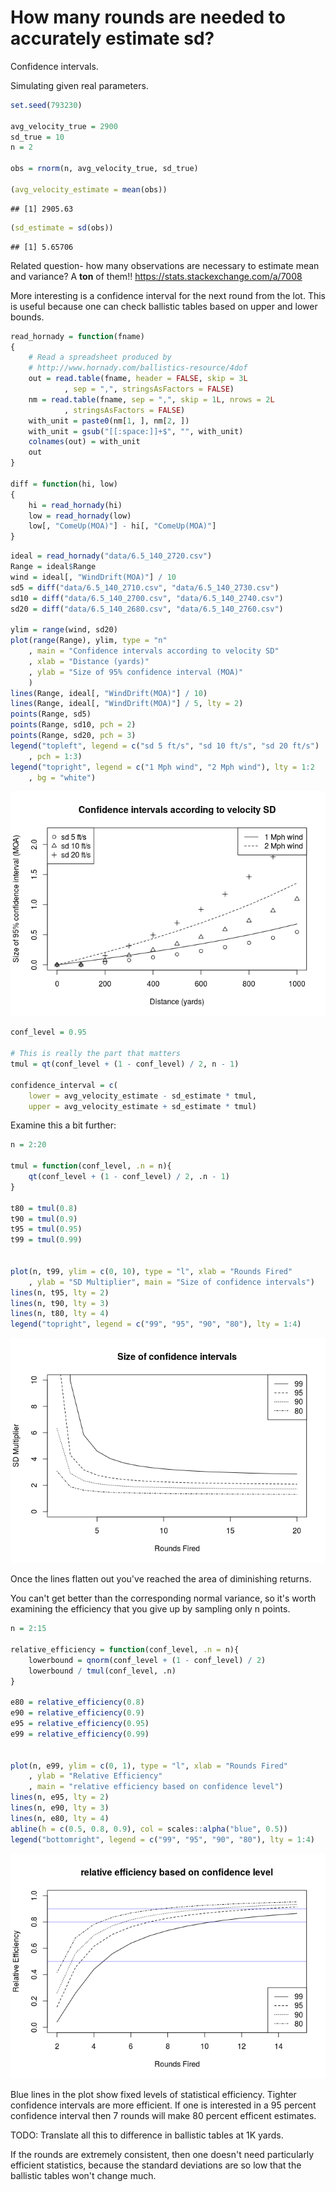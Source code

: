 How many rounds are needed to accurately estimate sd?
================

Confidence intervals.

Simulating given real parameters.

``` r
set.seed(793230)

avg_velocity_true = 2900
sd_true = 10
n = 2

obs = rnorm(n, avg_velocity_true, sd_true)

(avg_velocity_estimate = mean(obs))
```

    ## [1] 2905.63

``` r
(sd_estimate = sd(obs))
```

    ## [1] 5.65706

Related question- how many observations are necessary to estimate mean and variance? A **ton** of them!! <https://stats.stackexchange.com/a/7008>

More interesting is a confidence interval for the next round from the lot. This is useful because one can check ballistic tables based on upper and lower bounds.

``` r
read_hornady = function(fname)
{
    # Read a spreadsheet produced by
    # http://www.hornady.com/ballistics-resource/4dof
    out = read.table(fname, header = FALSE, skip = 3L
            , sep = ",", stringsAsFactors = FALSE)
    nm = read.table(fname, sep = ",", skip = 1L, nrows = 2L
            , stringsAsFactors = FALSE)
    with_unit = paste0(nm[1, ], nm[2, ])
    with_unit = gsub("[[:space:]]+$", "", with_unit)
    colnames(out) = with_unit
    out
}

diff = function(hi, low)
{
    hi = read_hornady(hi)
    low = read_hornady(low)
    low[, "ComeUp(MOA)"] - hi[, "ComeUp(MOA)"]
}
```

``` r
ideal = read_hornady("data/6.5_140_2720.csv")
Range = ideal$Range
wind = ideal[, "WindDrift(MOA)"] / 10
sd5 = diff("data/6.5_140_2710.csv", "data/6.5_140_2730.csv")
sd10 = diff("data/6.5_140_2700.csv", "data/6.5_140_2740.csv")
sd20 = diff("data/6.5_140_2680.csv", "data/6.5_140_2760.csv")

ylim = range(wind, sd20)
plot(range(Range), ylim, type = "n"
    , main = "Confidence intervals according to velocity SD"
    , xlab = "Distance (yards)"
    , ylab = "Size of 95% confidence interval (MOA)"
    )
lines(Range, ideal[, "WindDrift(MOA)"] / 10)
lines(Range, ideal[, "WindDrift(MOA)"] / 5, lty = 2)
points(Range, sd5)
points(Range, sd10, pch = 2)
points(Range, sd20, pch = 3)
legend("topleft", legend = c("sd 5 ft/s", "sd 10 ft/s", "sd 20 ft/s")
    , pch = 1:3)
legend("topright", legend = c("1 Mph wind", "2 Mph wind"), lty = 1:2
    , bg = "white")
```

![](sd_files/figure-markdown_github/unnamed-chunk-3-1.png)

``` r
conf_level = 0.95

# This is really the part that matters
tmul = qt(conf_level + (1 - conf_level) / 2, n - 1)

confidence_interval = c(
    lower = avg_velocity_estimate - sd_estimate * tmul,
    upper = avg_velocity_estimate + sd_estimate * tmul)
```

Examine this a bit further:

``` r
n = 2:20

tmul = function(conf_level, .n = n){
    qt(conf_level + (1 - conf_level) / 2, .n - 1)
}

t80 = tmul(0.8)
t90 = tmul(0.9)
t95 = tmul(0.95)
t99 = tmul(0.99)


plot(n, t99, ylim = c(0, 10), type = "l", xlab = "Rounds Fired"
    , ylab = "SD Multiplier", main = "Size of confidence intervals")
lines(n, t95, lty = 2)
lines(n, t90, lty = 3)
lines(n, t80, lty = 4)
legend("topright", legend = c("99", "95", "90", "80"), lty = 1:4)
```

![](sd_files/figure-markdown_github/unnamed-chunk-5-1.png)

Once the lines flatten out you've reached the area of diminishing returns.

You can't get better than the corresponding normal variance, so it's worth examining the efficiency that you give up by sampling only n points.

``` r
n = 2:15

relative_efficiency = function(conf_level, .n = n){
    lowerbound = qnorm(conf_level + (1 - conf_level) / 2)
    lowerbound / tmul(conf_level, .n)
}

e80 = relative_efficiency(0.8)
e90 = relative_efficiency(0.9)
e95 = relative_efficiency(0.95)
e99 = relative_efficiency(0.99)


plot(n, e99, ylim = c(0, 1), type = "l", xlab = "Rounds Fired"
    , ylab = "Relative Efficiency"
    , main = "relative efficiency based on confidence level")
lines(n, e95, lty = 2)
lines(n, e90, lty = 3)
lines(n, e80, lty = 4)
abline(h = c(0.5, 0.8, 0.9), col = scales::alpha("blue", 0.5))
legend("bottomright", legend = c("99", "95", "90", "80"), lty = 1:4)
```

![](sd_files/figure-markdown_github/unnamed-chunk-6-1.png)

Blue lines in the plot show fixed levels of statistical efficiency. Tighter confidence intervals are more efficient. If one is interested in a 95 percent confidence interval then 7 rounds will make 80 percent efficent estimates.

TODO: Translate all this to difference in ballistic tables at 1K yards.

If the rounds are extremely consistent, then one doesn't need particularly efficient statistics, because the standard deviations are so low that the ballistic tables won't change much.
